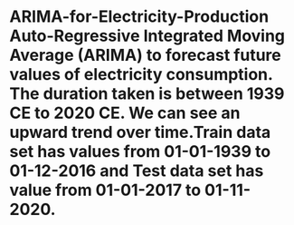 # ARIMA-for-Electricity-Production  Auto-Regressive Integrated Moving Average (ARIMA) to forecast future values of electricity consumption. The duration taken is between 1939 CE to 2020 CE. We can see an upward trend over time.Train data set has values from 01-01-1939 to 01-12-2016 and Test data set has value from 01-01-2017 to 01-11-2020.
